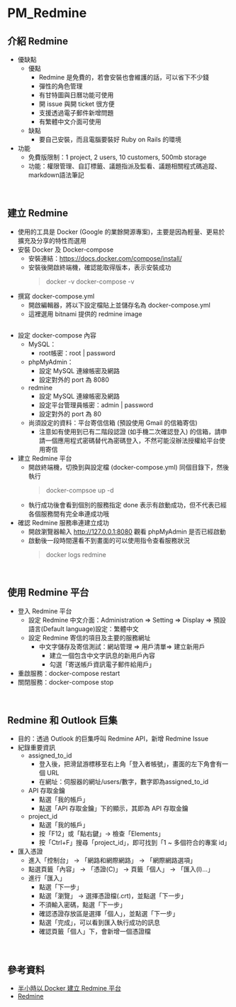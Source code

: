 # PM_Redmine

## 介紹 Redmine
* 優缺點
  * 優點
    * Redmine 是免費的，若會安裝也會維護的話，可以省下不少錢
    * 彈性的角色管理
    * 有甘特圖與日曆功能可使用
    * 開 issue 與開 ticket 很方便
    * 支援透過電子郵件新增問題
    * 有繁體中文介面可使用
  * 缺點
    * 要自己安裝，而且電腦要裝好 Ruby on Rails 的環境
* 功能
  * 免費版限制：1 project, 2 users, 10 customers, 500mb storage
  * 功能：權限管理、自訂標籤、議題指派及監看、議題相關程式碼追蹤、markdown語法筆記
<br>


## 建立 Redmine
* 使用的工具是 Docker (Google 的業餘開源專案)，主要是因為輕量、更易於擴充及分享的特性而選用
* 安裝 Docker 及 Docker-compose 
  * 安裝連結：https://docs.docker.com/compose/install/
  * 安裝後開啟終端機，確認能取得版本，表示安裝成功
    > docker -v 
    > docker-compose -v
* 撰寫 docker-compose.yml
  * 開啟編輯器，將以下設定檔貼上並儲存名為 docker-compose.yml
  * 這裡選用 bitnami 提供的 redmine image
    ```
    ```
* 設定 docker-compose 內容
  * MySQL：
    * root帳密：root | password
  * phpMyAdmin：
    * 設定 MySQL 連線帳密及網路
    * 設定對外的 port 為 8080
  * redmine
    * 設定 MySQL 連線帳密及網路
    * 設定平台管理員帳密：admin | password
    * 設定對外的 port 為 80
  * 尚須設定的資料：平台寄信信箱 (預設使用 Gmail 的信箱寄信)
    * 注意如有使用到已有二階段認證 (如手機二次確認登入) 的信箱，請申請一個應用程式密碼替代為密碼登入，不然可能沒辦法授權給平台使用寄信
* 建立 Redmine 平台
  * 開啟終端機，切換到與設定檔 (docker-compose.yml) 同個目錄下，然後執行
    > docker-compsoe up -d
  * 執行成功後會看到個別的服務指定 done 表示有啟動成功，但不代表已經各個服務間有完全串連成功哦
* 確認 Redmine 服務串連建立成功
  * 開啟瀏覽器輸入 http://127.0.0.1:8080 觀看 phpMyAdmin 是否已經啟動
  * 啟動後一段時間還看不到畫面的可以使用指令查看服務狀況
    > docker logs redmine
<br>


## 使用 Redmine 平台
* 登入 Redmine 平台
  * 設定 Redmine 中文介面：Administration => Setting => Display => 預設語言(Default language)設定：繁體中文
  * 設定 Redmine 寄信的項目及主要的服務網址
    * 中文字儲存及寄信測試：網站管理 => 用戶清單=> 建立新用戶
      * 建立一個包含中文字訊息的新用戶內容
      * 勾選「寄送帳戶資訊電子郵件給用戶」
* 重啟服務：docker-compose restart
* 關閉服務：docker-compose stop
<br>


## Redmine 和 Outlook 巨集
* 目的：透過 Outlook 的巨集呼叫 Redmine API，新增 Redmine Issue
* 紀錄重要資訊
  * assigned_to_id 
    * 登入後，把滑鼠游標移至右上角「登入者帳號」，畫面的左下角會有一個 URL
    * 在網址：伺服器的網址/users/數字，數字即為assigned_to_id
  * API 存取金鑰
    * 點選「我的帳戶」
    * 點選「API 存取金鑰」下的顯示，其即為 API 存取金鑰
  * project_id
    * 點選「我的帳戶」
    * 按「F12」或「點右鍵」→ 檢查「Elements」
    * 按「Ctrl+F」搜尋「project_id」，即可找到「1 ~ 多個符合的專案 id」
* 匯入憑證
  * 進入「控制台」 → 「網路和網際網路」 → 「網際網路選項」
  * 點選頁籤「內容」 → 「憑證(C)」 → 頁籤「個人」 → 「匯入(I)...」
  * 進行「匯入」
    * 點選「下一步」
    * 點選「瀏覽」 → 選擇憑證檔(.crt)，並點選「下一步」
    * 不須輸入密碼，點選「下一步」
    * 確認憑證存放區是選擇「個人」，並點選「下一步」
    * 點選「完成」，可以看到匯入執行成功的訊息
    * 確認頁籤「個人」下，會新增一個憑證檔
<br>

## 參考資料
* [半小時以 Docker 建立 Redmine 平台](https://nick-chen.medium.com/%E5%8D%8A%E5%B0%8F%E6%99%82%E4%BB%A5-docker-%E8%87%AA%E5%BB%BA-redmine-%E5%B9%B3%E5%8F%B0-e2f3e683fea5)
* [Redmine](https://afunction.gitbooks.io/tools/content/pms/redmine.html)
<br>
